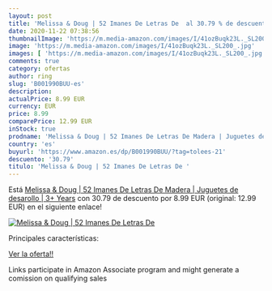 ```yaml
---
layout: post
title: 'Melissa & Doug | 52 Imanes De Letras De  al 30.79 % de descuento'
date: 2020-11-22 07:38:56
thumbnailImage: 'https://m.media-amazon.com/images/I/41ozBuqk23L._SL200_.jpg'
image: 'https://m.media-amazon.com/images/I/41ozBuqk23L._SL200_.jpg'
images: [ 'https://m.media-amazon.com/images/I/41ozBuqk23L._SL200_.jpg' ]
comments: true
category: ofertas
author: ring
slug: 'B001990BUU-es'
description:
actualPrice: 8.99 EUR
currency: EUR
price: 8.99
comparePrice: 12.99 EUR
inStock: true
prodname: 'Melissa & Doug | 52 Imanes De Letras De Madera | Juguetes de desarollo | 3+ Years'
country: 'es'
buyurl: 'https://www.amazon.es/dp/B001990BUU/?tag=tolees-21'
descuento: '30.79'
titulo: 'Melissa & Doug | 52 Imanes De Letras De '
---
```


Está [Melissa & Doug | 52 Imanes De Letras De Madera | Juguetes de desarollo | 3+ Years](https://www.amazon.es/dp/B001990BUU/?tag=tolees-21) con 30.79 de descuento por 8.99 EUR (original: 12.99 EUR) en el siguiente enlace!

[![Melissa & Doug | 52 Imanes De Letras De ](https://m.media-amazon.com/images/I/41ozBuqk23L._SL200_.jpg)](https://www.amazon.es/dp/B001990BUU/?tag=tolees-21)

Principales características:


[Ver la oferta!!](https://www.amazon.es/dp/B001990BUU/?tag=tolees-21)

Links participate in Amazon Associate program and might generate a comission on qualifying sales


